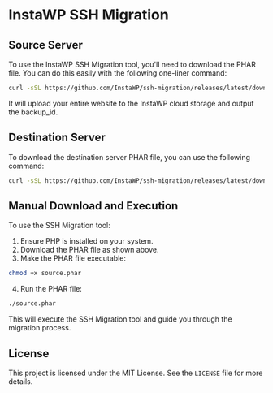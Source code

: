 # InstaWP SSH Migration

## Source Server

To use the InstaWP SSH Migration tool, you'll need to download the PHAR file. You can do this easily with the following one-liner command:

```bash
curl -sSL https://github.com/InstaWP/ssh-migration/releases/latest/download/source.phar -o source.phar 
```

It will upload your entire website to the InstaWP cloud storage and output the backup_id.

## Destination Server

To download the destination server PHAR file, you can use the following command:

```bash
curl -sSL https://github.com/InstaWP/ssh-migration/releases/latest/download/dest.phar -o dest.phar backup_id
```

## Manual Download and Execution

To use the SSH Migration tool:

1. Ensure PHP is installed on your system.
2. Download the PHAR file as shown above.
3. Make the PHAR file executable:

```bash
chmod +x source.phar
```

4. Run the PHAR file:

```bash
./source.phar
```

This will execute the SSH Migration tool and guide you through the migration process.

## License

This project is licensed under the MIT License. See the `LICENSE` file for more details.
